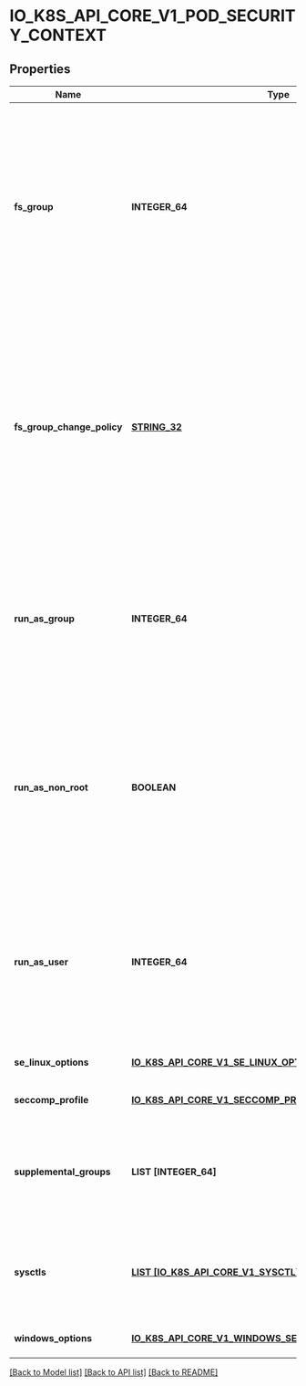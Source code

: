 # IO_K8S_API_CORE_V1_POD_SECURITY_CONTEXT

## Properties
Name | Type | Description | Notes
------------ | ------------- | ------------- | -------------
**fs_group** | **INTEGER_64** | A special supplemental group that applies to all containers in a pod. Some volume types allow the Kubelet to change the ownership of that volume to be owned by the pod:  1. The owning GID will be the FSGroup 2. The setgid bit is set (new files created in the volume will be owned by FSGroup) 3. The permission bits are OR&#39;d with rw-rw----  If unset, the Kubelet will not modify the ownership and permissions of any volume. Note that this field cannot be set when spec.os.name is windows. | [optional] [default to null]
**fs_group_change_policy** | [**STRING_32**](STRING_32.md) | fsGroupChangePolicy defines behavior of changing ownership and permission of the volume before being exposed inside Pod. This field will only apply to volume types which support fsGroup based ownership(and permissions). It will have no effect on ephemeral volume types such as: secret, configmaps and emptydir. Valid values are \&quot;OnRootMismatch\&quot; and \&quot;Always\&quot;. If not specified, \&quot;Always\&quot; is used. Note that this field cannot be set when spec.os.name is windows. | [optional] [default to null]
**run_as_group** | **INTEGER_64** | The GID to run the entrypoint of the container process. Uses runtime default if unset. May also be set in SecurityContext.  If set in both SecurityContext and PodSecurityContext, the value specified in SecurityContext takes precedence for that container. Note that this field cannot be set when spec.os.name is windows. | [optional] [default to null]
**run_as_non_root** | **BOOLEAN** | Indicates that the container must run as a non-root user. If true, the Kubelet will validate the image at runtime to ensure that it does not run as UID 0 (root) and fail to start the container if it does. If unset or false, no such validation will be performed. May also be set in SecurityContext.  If set in both SecurityContext and PodSecurityContext, the value specified in SecurityContext takes precedence. | [optional] [default to null]
**run_as_user** | **INTEGER_64** | The UID to run the entrypoint of the container process. Defaults to user specified in image metadata if unspecified. May also be set in SecurityContext.  If set in both SecurityContext and PodSecurityContext, the value specified in SecurityContext takes precedence for that container. Note that this field cannot be set when spec.os.name is windows. | [optional] [default to null]
**se_linux_options** | [**IO_K8S_API_CORE_V1_SE_LINUX_OPTIONS**](io.k8s.api.core.v1.SELinuxOptions.md) |  | [optional] [default to null]
**seccomp_profile** | [**IO_K8S_API_CORE_V1_SECCOMP_PROFILE**](io.k8s.api.core.v1.SeccompProfile.md) |  | [optional] [default to null]
**supplemental_groups** | **LIST [INTEGER_64]** | A list of groups applied to the first process run in each container, in addition to the container&#39;s primary GID.  If unspecified, no groups will be added to any container. Note that this field cannot be set when spec.os.name is windows. | [optional] [default to null]
**sysctls** | [**LIST [IO_K8S_API_CORE_V1_SYSCTL]**](io.k8s.api.core.v1.Sysctl.md) | Sysctls hold a list of namespaced sysctls used for the pod. Pods with unsupported sysctls (by the container runtime) might fail to launch. Note that this field cannot be set when spec.os.name is windows. | [optional] [default to null]
**windows_options** | [**IO_K8S_API_CORE_V1_WINDOWS_SECURITY_CONTEXT_OPTIONS**](io.k8s.api.core.v1.WindowsSecurityContextOptions.md) |  | [optional] [default to null]

[[Back to Model list]](../README.md#documentation-for-models) [[Back to API list]](../README.md#documentation-for-api-endpoints) [[Back to README]](../README.md)


